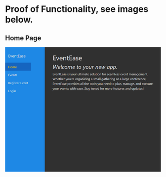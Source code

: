 <h1> Proof of Functionality, see images below. </h1>

<h2>Home Page</h2>
<img src= "https://github.com/Smogtongue/EventEaseSample/blob/c310517b2b94762a8dcc229a69e8b3d24a9d2a5d/EventEase/Pictures/HomePage.png">


